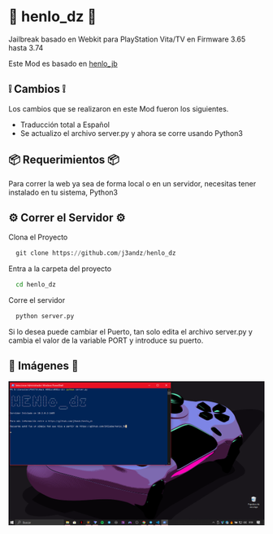 
# 🍕 henlo_dz  🍕

Jailbreak basado en Webkit para PlayStation Vita/TV en Firmware 3.65 hasta 3.74

Este Mod es basado en [henlo_jb](https://github.com/SKGleba/henlo_jb)


## ❕ Cambios ❕
Los cambios que se realizaron en este Mod fueron los siguientes.

- Traducción total a Español
- Se actualizo el archivo server.py y ahora se corre usando Python3
## 📦 Requerimientos 📦

Para correr la web ya sea de forma local o en un servidor, necesitas tener instalado en tu sistema, Python3 
## ⚙️ Correr el Servidor ⚙️

Clona el Proyecto

```python
  git clone https://github.com/j3andz/henlo_dz
```

Entra a la carpeta del proyecto

```bash
  cd henlo_dz
```

Corre el servidor

```python
  python server.py
```
Si lo desea puede cambiar el Puerto, tan solo edita el archivo server.py y cambia el valor de la variable PORT y introduce su puerto.


## 🚀 Imágenes 🚀

![image_1](https://github.com/j3andz/henlo_dz/blob/main/image/image_1.png)
